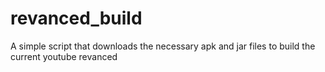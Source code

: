 # revanced_build
A simple script that downloads the necessary apk and jar files to build the current youtube revanced

